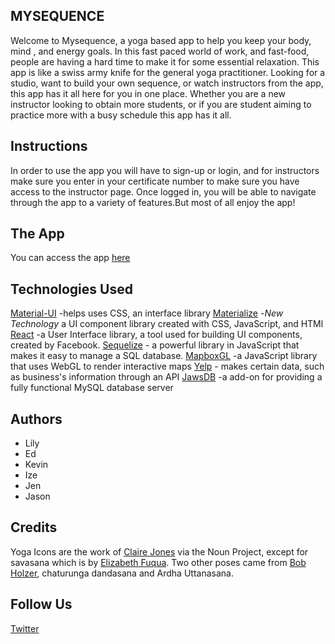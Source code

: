 ## MYSEQUENCE
Welcome to Mysequence, a yoga based app to help you keep your body, mind , and energy goals. In this fast paced world of work, and fast-food, people are having a hard time to make it for some essential relaxation. This app is like a swiss army knife for the general yoga practitioner. Looking for a studio, want to build your own sequence, or watch instructors from the app, this app has it all here for you in one place. Whether you are a new instructor looking to obtain more students, or if you are student aiming to practice more with a busy schedule this app has it all.

## Instructions
In order to use the app you will have to sign-up or login, and for instructors make sure you enter in your certificate number to make sure you have access to the instructor page.
Once logged in, you will be able to navigate through the app to a variety of features.But most of all enjoy the app!

## The App
You can access the app [here](https://mysequence.herokuapp.com/)

## Technologies Used
[Material-UI](https://material-ui.com/) -helps uses CSS, an interface library
[Materialize](https://materializecss.com/) -*New Technology* a UI component library created with CSS, JavaScript, and HTMl
[React](https://reactjs.org/) -a User Interface library, a tool used for building UI components, created by Facebook.
[Sequelize](http://docs.sequelizejs.com/) - a powerful library in JavaScript that makes it easy to manage a SQL database.
[MapboxGL](https://docs.mapbox.com/mapbox-gl-js/overview/) -a JavaScript library that uses WebGL to render interactive maps
[Yelp](https://www.yelp.com/) - makes certain data, such as business's information through an API
[JawsDB](https://www.jawsdb.com/docs/) -a add-on for providing a fully functional MySQL database server

## Authors
* Lily
* Ed
* Kevin
* Ize
* Jen
* Jason

## Credits
Yoga Icons are the work of [Claire Jones](https://thenounproject.com/hivernoir/collection/yoga/?oq=yoga&cidx=2) via the Noun Project, except for savasana which is by [Elizabeth Fuqua](https://thenounproject.com/southofbelmar/).  Two other poses came from [Bob Holzer](https://thenounproject.com/benjamin_erich/collection/sun-salutation/), chaturunga dandasana and Ardha Uttanasana.

## Follow Us
[Twitter](https://twitter.com/MySequenceYoga)
